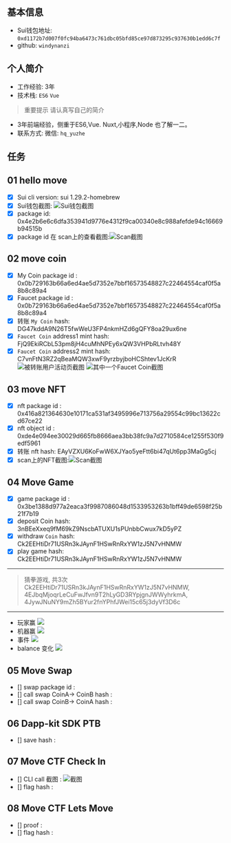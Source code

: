 ## 基本信息
- Sui钱包地址: `0xd1172b7d007f0fc94ba6473c761dbc05bfd85ce97d873295c937630b1edd6c7f`
- github: `windynanzi`

## 个人简介
- 工作经验: 3年
- 技术栈: `ES6` `Vue`
> 重要提示 请认真写自己的简介
- 3年前端经验，侧重于ES6,Vue. Nuxt,小程序,Node 也了解一二。
- 联系方式: 微信: `hq_yuzhe` 

## 任务

##   01 hello move  
- [x] Sui cli version: sui 1.29.2-homebrew
- [x] Sui钱包截图: ![Sui钱包截图](./images/sui-wallet.jpg)
- [x] package id: 0x4e2b6e6c6dfa353941d9776e4312f9ca00340e8c988afefde94c16669b94515b
- [x] package id 在 scan上的查看截图:![Scan截图](./images/sui-hello-world.png)

##   02 move coin
- [x] My Coin package id : 0x0b729163b66a6ed4ae5d7352e7bbf16573548827c22464554caf0f5a8b8c89a4
- [x] Faucet package id : 0x0b729163b66a6ed4ae5d7352e7bbf16573548827c22464554caf0f5a8b8c89a4
- [x] 转账 `My Coin` hash: DG47kddA9N26T5fwWeU3FP4nkmHZd6gQFY8oa29ux6ne
- [x] `Faucet Coin` address1 mint hash: FjQ9EkiRCbL53pm8jH4cuMhNPEy6xQW3VHPbRLtvh48Y
- [x] `Faucet Coin` address2 mint hash: C7vnFtN3RZ2qBeaMQW3xwF9yrzbyjboHCShtev1JcKrR
![被转账用户活动页截图](./images/hello_coin_1.jpg)
![其中一个Faucet Coin截图](./images/hello_coin_2.jpg)

##   03 move NFT
- [x] nft package id : 0x416a821364630e10171ca531af3495996e713756a29554c99bc13622cd67ce22
- [x] nft object id : 0xde4e094ee30029d665fb8666aea3bb38fc9a7d2710584ce1255f530f9edf5961
- [x] 转账 nft  hash: EAyVZXU6KoFwW6XJYao5yeFtt6bi47qUt6pp3MaGg5cj
- [x] scan上的NFT截图:![Scan截图](./images/nft_1.jpg)

##   04 Move Game
- [x] game package id : 0x3be1388d977a2eaca3f9987086048d1533953263b1bff49de6598f25b21f7b19
- [x] deposit Coin hash: 3nBEeXxeq9fM69kZ9NscbATUXU1sPUnbbCwux7kD5yPZ
- [x] withdraw `Coin` hash: Ck2EEHtiDr71USRn3kJAynF1HSwRnRxYW1zJ5N7vHNMW
- [x] play game hash: Ck2EEHtiDr71USRn3kJAynF1HSwRnRxYW1zJ5N7vHNMW
---
> 猜拳游戏, 共3次
> Ck2EEHtiDr71USRn3kJAynF1HSwRnRxYW1zJ5N7vHNMW, 4EJbqMjoqrLeCuFwJfvn9T2hLyGD3RYpjgnJWWyhrkmA, 4JywJNuNY9mZh5BYur2fnYPhfJWei15c65j3dyVf3D6c
---
- 玩家赢
![](./images/user_winner.jpg)
- 机器赢
![](./images/robot_winner.jpg)
- 事件
![](./images/game_event.jpg)
- balance 变化
![](./images/balance.jpg)


##   05 Move Swap
- [] swap package id :
- [] call swap CoinA-> CoinB  hash :
- [] call swap CoinB-> CoinA  hash :

##   06 Dapp-kit SDK PTB
- [] save hash :

##   07 Move CTF Check In
- [] CLI call 截图 : ![截图](./images/你的图片地址)
- [] flag hash :

##   08 Move CTF Lets Move
- [] proof : 
- [] flag hash :

